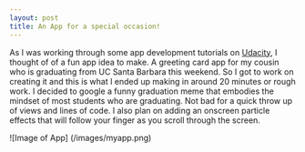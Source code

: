 ```yaml
---
layout: post
title: An App for a special occasion!
---
```


As I was working through some app development tutorials on [Udacity](www.udacity.com), I thought of of a fun app idea to make. A greeting card app for my cousin who is graduating from UC Santa Barbara this weekend. So I got to work on creating it and this is what I ended up making in around 20 minutes or rough work. I decided to google a funny graduation meme that embodies the mindset of most students who are graduating. Not bad for a quick throw up of views and lines of code. I also plan on adding an onscreen particle effects that will follow your finger as you scroll through the screen. 


![Image of App]
(/images/myapp.png)